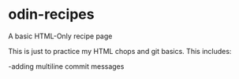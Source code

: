 # odin-recipes
A basic HTML-Only recipe page

This is just to practice my HTML chops and git basics.
This includes: 

-adding multiline commit messages
